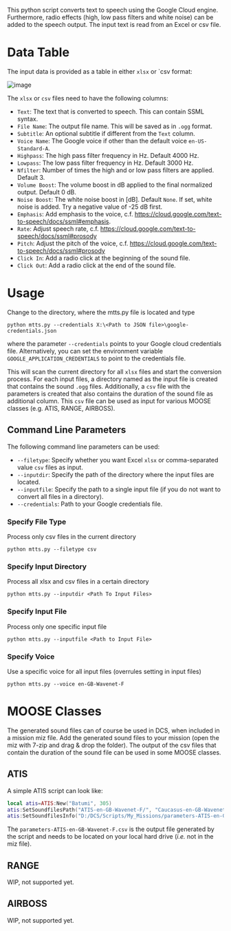 This python script converts text to speech using the Google Cloud engine. Furthermore, radio effects (high, low pass filters and white noise) can be added to the speech output.
The input text is read from an Excel or csv file.

# Data Table
The input data is provided as a table in either `xlsx` or `csv format:

![image](https://github.com/funkyfranky/MTTS/assets/28947887/79ca2b46-cd24-493e-84c4-598ef34b3958)

The `xlsx` or `csv` files need to have the following columns:
* `Text`: The text that is converted to speech. This can contain SSML syntax.
* `File Name`: The output file name. This will be saved as in `.ogg` format.
* `Subtitle`: An optional subtitle if different from the `Text` column.
* `Voice Name`: The Google voice if other than the default voice `en-US-Standard-A`.
* `Highpass`: The high pass filter frequency in Hz. Default 4000 Hz.
* `Lowpass`: The low pass filter frequency in Hz. Default 3000 Hz.
* `Nfilter`: Number of times the high and or low pass filters are applied. Default 3.
* `Volume Boost`: The volume boost in dB applied to the final normalized output. Default 0 dB.
* `Noise Boost`: The white noise boost in [dB]. Default `None`. If set, white noise is added. Try a negative value of -25 dB first.
* `Emphasis`: Add emphasis to the voice, c.f. https://cloud.google.com/text-to-speech/docs/ssml#emphasis.
* `Rate`: Adjust speech rate, c.f. https://cloud.google.com/text-to-speech/docs/ssml#prosody
* `Pitch`: Adjust the pitch of the voice, c.f. https://cloud.google.com/text-to-speech/docs/ssml#prosody
* `Click In`: Add a radio click at the beginning of the sound file.
* `Click Out`: Add a radio click at the end of the sound file.

# Usage
Change to the directory, where the mtts.py file is located and type
```
python mtts.py --credentials X:\<Path to JSON file>\google-credentials.json
```
where the parameter `--credentials` points to your Google cloud credentials file. Alternatively, you can set the environment variable `GOOGLE_APPLICATION_CREDENTIALS` to point to the credentials file.

This will scan the current directory for all `xlsx` files and start the conversion process.
For each input files, a directory named as the input file is created that contains the sound `.ogg` files.
Additionally, a `csv` file with the parameters is created that also contains the duration of the sound file as additional column.
This `csv` file can be used as input for various MOOSE classes (e.g. ATIS, RANGE, AIRBOSS).

## Command Line Parameters
The following command line parameters can be used:
* `--filetype`: Specify whether you want Excel `xlsx` or comma-separated value `csv` files as input.
* `--inputdir`: Specify the path of the directory where the input files are located.
* `--inputfile`: Specify the path to a single input file (if you do not want to convert all files in a directory).
* `--credentials`: Path to your Google credentials file.

### Specify File Type
Process only csv files in the current directory
```
python mtts.py --filetype csv
```
### Specify Input Directory
Process all xlsx and csv files in a certain directory
```
python mtts.py --inputdir <Path To Input Files>
```
### Specify Input File
Process only one specific input file
```
python mtts.py --inputfile <Path to Input File>
```
### Specify Voice
Use a specific voice for all input files (overrules setting in input files)
```
python mtts.py --voice en-GB-Wavenet-F
```

# MOOSE Classes
The generated sound files can of course be used in DCS, when included in a mission miz file. Add the generated sound files to your mission (open the miz with 7-zip and drag & drop the folder).
The output of the csv files that contain the duration of the sound file can be used in some MOOSE classes.

## ATIS
A simple ATIS script can look like:
```lua
local atis=ATIS:New("Batumi", 305)  
atis:SetSoundfilesPath("ATIS-en-GB-Wavenet-F/", "Caucasus-en-GB-Wavenet-F/", "NATO Alphabet-en-GB-Wavenet-F/")
atis:SetSoundfilesInfo("D:/DCS/Scripts/My_Missions/parameters-ATIS-en-GB-Wavenet-F.csv")
```
The `parameters-ATIS-en-GB-Wavenet-F.csv` is the output file generated by the script and needs to be located on your local hard drive (*i.e.* not in the miz file).
## RANGE
WIP, not supported yet.

## AIRBOSS
WIP, not supported yet.
